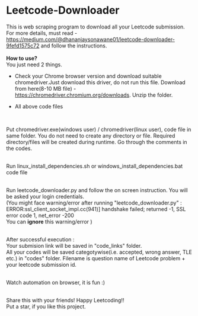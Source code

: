 # Leetcode-Downloader

This is web scraping program to download all your Leetcode submission.<br />
For more details, must read - https://medium.com/@dhananjaysonawane01/leetcode-downloader-9fefd1575c72 and follow the instructions.<br />
<br />
**How to use?** <br />
You just need 2 things. <br />
- Check your Chrome browser version and download suitable chromedriver.Just download this driver, do not run this file. Download from here(8-10 MB file) - https://chromedriver.chromium.org/downloads. Unzip the folder. <br />  

- All above code files
<br />

Put chromedriver.exe(windows user) / chromedriver(linux user), code file in same folder. You do not need to create any directory or file. Required directory/files will be created during runtime. Go through the comments in the codes.<br /> 
<br />

Run linux_install_dependencies.sh or windows_install_dependencies.bat code file <br />
<br />

Run leetcode_downloader.py and follow the on screen instruction. You will be asked your login credentials.<br />
(You might face warning/error after running "leetcode_downloader.py" :<br />
ERROR:ssl_client_socket_impl.cc(941)] handshake failed; returned -1, SSL error code 1, net_error -200<br />
You can **ignore** this warning/error )<br />
<br />

After successful execution : <br />
Your submision link will be saved in "code_links" folder. <br />
All your codes will be saved categotywise(i.e. accepted, wrong answer, TLE etc.) in "codes" folder. Filename is question name of Leetcode problem + your leetcode submission id. <br /> 
<br />

Watch automation on browser, it is fun :) <br />
<br />

Share this with your friends! Happy Leetcoding!! <br />
Put a star, if you like this project.
